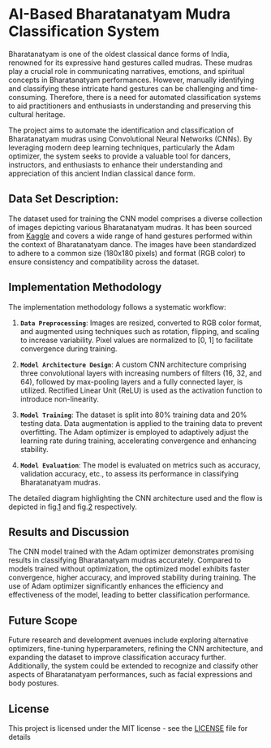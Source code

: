 # AI-Based Bharatanatyam Mudra Classification System
Bharatanatyam is one of the oldest classical dance forms of India, renowned for its expressive hand gestures called mudras. These mudras play a crucial role in communicating narratives, emotions, and spiritual concepts in Bharatanatyam performances. However, manually identifying and classifying these intricate hand gestures can be challenging and time-consuming. Therefore, there is a need for automated classification systems to aid practitioners and enthusiasts in understanding and preserving this cultural heritage.

The project aims to automate the identification and classification of Bharatanatyam mudras using Convolutional Neural Networks (CNNs). By leveraging modern deep learning techniques, particularly the Adam optimizer, the system seeks to provide a valuable tool for dancers, instructors, and enthusiasts to enhance their understanding and appreciation of this ancient Indian classical dance form.

## Data Set Description: 
The dataset used for training the CNN model comprises a diverse collection of images depicting various Bharatanatyam mudras. It has been sourced from [Kaggle](https://www.kaggle.com/datasets/sadhanaparameswaran/mudras) and covers a wide range of hand gestures performed within the context of Bharatanatyam dance. The images have been standardized to adhere to a common size (180x180 pixels) and format (RGB color) to ensure consistency and compatibility across the dataset.

## Implementation Methodology
The implementation methodology follows a systematic workflow:
1. **`Data Preprocessing`**: Images are resized, converted to RGB color format, and augmented using techniques such as rotation, flipping, and scaling to increase variability. Pixel values are normalized to [0, 1] to facilitate convergence during training.

2. **`Model Architecture Design`**: A custom CNN architecture comprising three convolutional layers with increasing numbers of filters (16, 32, and 64), followed by max-pooling layers and a fully connected layer, is utilized. Rectified Linear Unit (ReLU) is used as the activation function to introduce non-linearity.

3. **`Model Training`**: The dataset is split into 80% training data and 20% testing data. Data augmentation is applied to the training data to prevent overfitting. The Adam optimizer is employed to adaptively adjust the learning rate during training, accelerating convergence and enhancing stability.

4. **`Model Evaluation`**: The model is evaluated on metrics such as accuracy, validation accuracy, etc., to assess its performance in classifying Bharatanatyam mudras.

The detailed diagram highlighting the CNN architecture used and the flow is depicted in fig.[1](model_flow.png) and fig.[2](model_architecture.png) respectively.

## Results and Discussion
The CNN model trained with the Adam optimizer demonstrates promising results in classifying Bharatanatyam mudras accurately. Compared to models trained without optimization, the optimized model exhibits faster convergence, higher accuracy, and improved stability during training. The use of Adam optimizer significantly enhances the efficiency and effectiveness of the model, leading to better classification performance.

## Future Scope
Future research and development avenues include exploring alternative optimizers, fine-tuning hyperparameters, refining the CNN architecture, and expanding the dataset to improve classification accuracy further. Additionally, the system could be extended to recognize and classify other aspects of Bharatanatyam performances, such as facial expressions and body postures.

## License
This project is licensed under the MIT license - see the [LICENSE](LICENSE) file for details